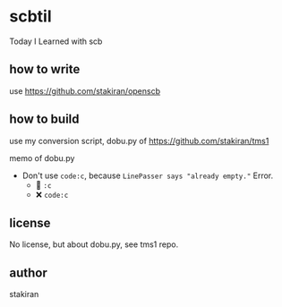 # scbtil
Today I Learned with scb

## how to write
use https://github.com/stakiran/openscb

## how to build
use my conversion script, dobu.py of https://github.com/stakiran/tms1

memo of dobu.py

- Don't use `code:c`, because `LinePasser says "already empty."` Error.
    - 🔴 `:c`
    - ❌ `code:c`

## license
No license, but about dobu.py, see tms1 repo.

## author
stakiran
